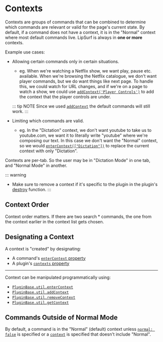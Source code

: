 # Contexts

Contexts are groups of commands that can be combined to determine which commands are relevant or valid for the page's current state. By default, if a command does not have a context, it is in the "Normal" context where most default commands live. LipSurf is always in <b>one or more</b> contexts. 

Example use cases:
 * Allowing certain commands only in certain situations.
    * eg. When we're watching a Netflix show, we want <span class="voice-cmd">play</span>, <span class="voice-cmd">pause</span> etc. available. When we're browsing the Netflix catalogue, we don't want player commands, but we do want things like <span class="voice-cmd">next page</span>. To handle this, we could watch for URL changes, and if we're on a page to watch a show, we could use [`addContext('Player Controls')`](/api-reference/pluginbase-util.md#addContext) to add the context that the player controls are under. 
    
    ::: tip NOTE
    Since we used [`addContext`](/api-reference/pluginbase-util.md#addContext) the default commands will still work.
    :::

 * Limiting which commands are valid.
    * eg. In the "Dictation" context, we don't want <span class="voice-cmd">youtube</span> to take us to youtube.com, we want it to literally write "youtube" where we're composing our text. In this case we don't want the "Normal" context, so we would [`enterContext(["Dictation"])`](/api-reference/pluginbase-util.md#enterContext) to replace the current context with only "Dictation".


Contexts are per-tab. So the user may be in "Dictation Mode" in one tab, and "Normal Mode" in another. 

::: warning 
* Make sure to remove a context if it's specific to the plugin in the plugin's [destroy](/api-reference/plugin.md#destroy) function.
:::

## Context Order
Context order matters. If there are two <span class="voice-cmd">search *</span> commands, the one from the context earlier in the context list gets chosen. 

## Designating a Context
A context is "created" by designating:
- A command's [`enterContext` property](/api-reference/command.md#entercontext)
- A plugin's [`contexts` property](api-reference/plugin.md#contexts)

---------------------

Context can be manipulated programmatically using:
* [`PluginBase.util.enterContext`](api-reference/pluginbase-util.md#entercontext) 
* [`PluginBase.util.addContext`](api-reference/pluginbase-util.md#addcontext)
* [`PluginBase.util.removeContext`](api-reference/pluginbase-util.md#removecontext)
* [`PluginBase.util.getContext`](api-reference/pluginbase-util.md#getcontext)

## Commands Outside of Normal Mode

By default, a command is in the "Normal" (default) context unless [`normal: false`](api-reference/command.md#normal) is specified or a [`context`](api-reference/command.md#context) is specified that doesn't include "Normal".